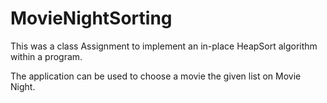 # MovieNightSorting

This was a class Assignment to implement an in-place HeapSort algorithm within a program.

The application can be used to choose a movie the given list on Movie Night.
